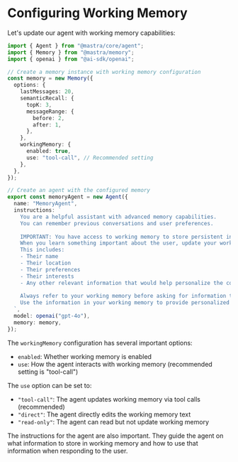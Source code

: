 # Configuring Working Memory

Let's update our agent with working memory capabilities:

```typescript
import { Agent } from "@mastra/core/agent";
import { Memory } from "@mastra/memory";
import { openai } from "@ai-sdk/openai";

// Create a memory instance with working memory configuration
const memory = new Memory({
  options: {
    lastMessages: 20,
    semanticRecall: {
      topK: 3,
      messageRange: {
        before: 2,
        after: 1,
      },
    },
    workingMemory: {
      enabled: true,
      use: "tool-call", // Recommended setting
    },
  },
});

// Create an agent with the configured memory
export const memoryAgent = new Agent({
  name: "MemoryAgent",
  instructions: `
    You are a helpful assistant with advanced memory capabilities.
    You can remember previous conversations and user preferences.
    
    IMPORTANT: You have access to working memory to store persistent information about the user.
    When you learn something important about the user, update your working memory.
    This includes:
    - Their name
    - Their location
    - Their preferences
    - Their interests
    - Any other relevant information that would help personalize the conversation
    
    Always refer to your working memory before asking for information the user has already provided.
    Use the information in your working memory to provide personalized responses.
  `,
  model: openai("gpt-4o"),
  memory: memory,
});
```

The `workingMemory` configuration has several important options:

- `enabled`: Whether working memory is enabled
- `use`: How the agent interacts with working memory (recommended setting is "tool-call")

The `use` option can be set to:

- `"tool-call"`: The agent updates working memory via tool calls (recommended)
- `"direct"`: The agent directly edits the working memory text
- `"read-only"`: The agent can read but not update working memory

The instructions for the agent are also important. They guide the agent on what information to store in working memory and how to use that information when responding to the user.
